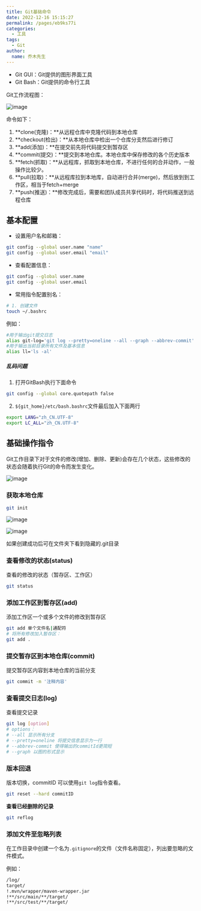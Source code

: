 ```yaml
---
title: Git基础命令
date: 2022-12-16 15:15:27
permalink: /pages/eb9ks77i
categories: 
  - 工具
tags: 
  - Git
author: 
  name: 乔木先生
---
```



* Git GUI：Git提供的图形界面工具
* Git Bash：Git提供的命令行工具



Git工作流程图：

![image](https://file.qaomuu.com/blog/jhgSbtb7-LII1UaV-mN0zVWIYLwOeIzTyWo3OsHbRrc.png)

命令如下：

1. **clone(克隆)：**从远程仓库中克隆代码到本地仓库
2. **checkout(检出)：**从本地仓库中检出一个仓库分支然后进行修订
3. **add(添加)：**在提交前先将代码提交到暂存区
4. **commit(提交)：**提交到本地仓库。本地仓库中保存修改的各个历史版本
5. **fetch(抓取)：**从远程库，抓取到本地仓库，不进行任何的合并动作，一般操作比较少。
6. **pull(拉取)：**从远程库拉到本地库，自动进行合并(merge)，然后放到到工作区，相当于fetch+merge
7. **push(推送)：**修改完成后，需要和团队成员共享代码时，将代码推送到远程仓库



## 基本配置

* 设置用户名和邮箱：

```bash
git config --global user.name "name"
git config --global user.email "email"
```

* 查看配置信息：

```bash
git config --global user.name
git config --global user.email
```

* 常用指令配置别名：

```bash
# 1. 创建文件
touch ~/.bashrc
```


例如：

```bash
#用于输出git提交日志
alias git-log='git log --pretty=oneline --all --graph --abbrev-commit'
#用于输出当前目录所有文件及基本信息
alias ll='ls -al'
```


##### 乱码问题

1. 打开GitBash执行下面命令

```bash
git config --global core.quotepath false
```

2. `${git_home}/etc/bash.bashrc`文件最后加入下面两行

```bash
export LANG="zh_CN.UTF-8"
export LC_ALL="zh_CN.UTF-8"
```


## 基础操作指令

Git工作目录下对于文件的修改(增加、删除、更新)会存在几个状态，这些修改的状态会随着执行Git的命令而发生变化。

![image](https://file.qaomuu.com/blog/_wzB2edgrgW3USeimVu9kqYGehkSJKl4daHx0Cz5IRk.png)

### 获取本地仓库

```bash
git init
```

![image](https://file.qaomuu.com/blog/jpjvisXFy7QGrov-BA7oWd2EFT5vwWOnVK6x7N_qchw.png)

![image](https://file.qaomuu.com/blog/i71A_9YJvnPtFHs-xP_TR6AkNZbjy9_NF0CIaWpueWI.png)

如果创建成功后可在文件夹下看到隐藏的.git目录



### 查看修改的状态(status)

查看的修改的状态（暂存区、工作区）

```bash
git status
```


### 添加工作区到暂存区(add)

添加工作区一个或多个文件的修改到暂存区

```bash
git add 单个文件名|通配符
# 将所有修改加入暂存区：
git add .
```


### 提交暂存区到本地仓库(commit)

提交暂存区内容到本地仓库的当前分支

```bash
git commit -m '注释内容'
```


### 查看提交日志(log)

查看提交记录

```bash
git log [option]
# options：
# --all 显示所有分支
# --pretty=oneline 将提交信息显示为一行
# --abbrev-commit 使得输出的commitId更简短
# --graph 以图的形式显示
```


### 版本回退

版本切换，commitID 可以使用`git log`指令查看。

```bash
git reset --hard commitID
```


**查看已经删除的记录**

```bash
git reflog
```


### 添加文件至忽略列表

在工作目录中创建一个名为`.gitignore`的文件（文件名称固定），列出要忽略的文件模式。

例如：

```bash
/log/
target/
!.mvn/wrapper/maven-wrapper.jar
!**/src/main/**/target/
!**/src/test/**/target/
```
